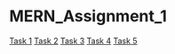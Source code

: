 # MERN_Assignment_1
<a href="mern_stack_task/1. HTML Task/task 1.html" target="mern_stack_task/1. HTML Task/task 1.html">Task 1</a>
<a href="mern_stack_task/1. HTML Task/task 2.html" target="mern_stack_task/1. HTML Task/task 2.html">Task 2</a>
<a href="mern_stack_task/1. HTML Task/task 3.html" target="mern_stack_task/1. HTML Task/task 3.html">Task 3</a>
<a href="mern_stack_task/1. HTML Task/task 4.html" target="mern_stack_task/1. HTML Task/task 4.html">Task 4</a>
<a href="mern_stack_task/1. HTML Task/task 5.html" target="mern_stack_task/1. HTML Task/task 5.html">Task 5</a>
